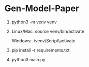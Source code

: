 # Gen-Model-Paper

1. python3 -m venv venv
2. Linux/Mac: source venv/bin/activate

   Windows: .\venv\Script\activate
4. pip install -r requirements.txt
5. python3 main.py
